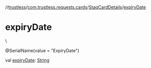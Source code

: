 //[trustless](../../../index.md)/[com.trustless.requests.cards](../index.md)/[StaqCardDetails](index.md)/[expiryDate](expiry-date.md)

# expiryDate

\

@SerialName(value = &quot;ExpiryDate&quot;)

val [expiryDate](expiry-date.md): [String](https://kotlinlang.org/api/latest/jvm/stdlib/kotlin/-string/index.html)
